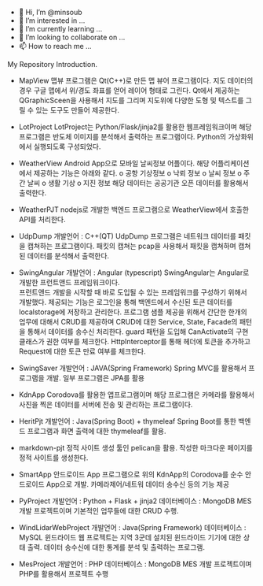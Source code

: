 - 👋 Hi, I’m @minsoub
- 👀 I’m interested in ...
- 🌱 I’m currently learning ...
- 💞️ I’m looking to collaborate on ...
- 📫 How to reach me ...

<!---
minsoub/minsoub is a ✨ special ✨ repository because its `README.md` (this file) appears on your GitHub profile.
You can click the Preview link to take a look at your changes.
--->
My Repository Introduction.
- MapView
  맵뷰 프로그램은 Qt(C++)로 만든 맵 뷰어 프로그램이다. 
  지도 데이터의 경우 구글 맵에서 위/경도 좌표를 얻어 레이어 형태로 그린다.
  Qt에서 제공하는 QGraphicSceen을 사용해서 지도를 그리며 지도위에 다양한 도형 및 텍스트를 그릴 수 있는
  도구도 만들어 제공한다.   
  
- LotProject
  LotProject는 Python/Flask/jinja2를 활용한 웹프레임워크이며 해당 프로그램은 반도체 이미지를 분석해서
  출력하는 프로그램이다. Python의 가상화위에서 실행되도록 구성되었다. 
  
- WeatherView
  Android App으로 모바일 날씨정보 어플이다. 해당 어플리케이션에서 제공하는 기능은 아래와 같다. 
  o 공항 기상정보
  o 낙뢰 정보
  o 날씨 정보
  o 주간 날씨
  o 생활 기상
  o 지진 정보
  해당 데이터는 공공기관 오픈 데이터를 활용해서 출력한다. 
- WeatherPJT
  nodejs로 개발한 백엔드 프로그램으로 WeatherView에서 호출한 API를 처리한다. 
    
- UdpDump
  개발언어 : C++(QT)
  UdpDump 프로그램은 네트워크 데이터를 패킷을 캡쳐하는 프로그램이다. 
  패킷의 캡쳐는 pcap을 사용해서 패킷을 캡쳐하며 캡쳐된 데이터를 분석해서 출력한다. 
  
- SwingAngular
  개발언어 : Angular (typescript)
  SwingAngular는 Angular로 개발한 프런트앤드 프레임워크이다.  
  프런트앤드 개발을 시작할 때 바로 도입될 수 있는 프레임워크를 구성하기 위해서 개발했다. 
  제공되는 기능은 로그인을 통해 백엔드에서 수신된 토큰 데이터를 localstorage에 저장하고 관리한다. 
  프로그램 샘플 제공을 위해서 간단한 한개의 업무에 대해서 CRUD를 제공하며 
  CRUD에 대한 Service, State, Facade의 패턴을 통해서 데이터를 송수신 처리한다. 
  guard 패턴을 도입해 CanActivate의 구현 클래스가 권한 여부를 체크한다. 
  HttpInterceptor를 통해 헤더에 토큰을 추가하고 Request에 대한 토큰 만료 여부를 체크한다.
  
- SwingSaver
  개발언어 : JAVA(Spring Framework)
  Spring MVC를 활용해서 프로그램을 개발.
  일부 프로그램은 JPA를 활용
  
- KdnApp
  Corodova를 활용한 앱프로그램이며 해당 프로그램은 카메라를 활용해서 사진을 찍은 데이터를
  서버에 전송 및 관리하는 프로그램이다. 
  
- HeritPjt
  개발언어 : Java(Spring Boot) + thymeleaf
  Spring Boot를 통한 백엔드 프로그램과 화면 출력에 대한 thymeleaf를 활용.
  
- markdown-pjt
  정적 사이트 생성 툴인 pelican을 활용. 
  작성한 마크다운 페이지를 정적 사이트를 생성한다.
  
- SmartApp
  안드로이드 App 프로그램으로 위의 KdnApp의 Corodova를 순수 안드로이드 App으로 개발. 
  카메라제어/네트워 데이터 송수신 등의 기능 제공 
  
- PyProject
  개발언어 : Python + Flask + jinja2
  데이터베이스 : MongoDB
  MES 개발 프로젝트이며 기본적인 업무들에 대한 CRUD 수행.
  
- WindLidarWebProject
  개발언어 : Java(Spring Framework)
  데이터베이스 : MySQL
  윈드라이드 웹 프로젝트는 지역 3군데 설치된 윈드라이드 기기에 대한 상태 출력. 
  데이터 송수신에 대한 통계를 분석 및 출력하는 프로그램. 
  
- MesProject
  개발언어 : PHP
  데이터베이스 : MongoDB
  MES 개발 프로젝트이며 PHP를 활용해서 프로젝트 수행 
  


